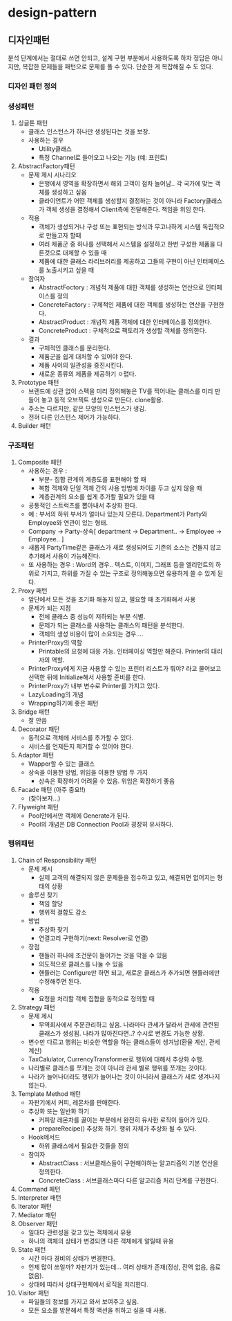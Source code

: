 # design-pattern
## 디자인패턴
분석 단계에서는 절대로 쓰면 안되고, 설계 구현 부분에서 사용하도록 하자
정답은 아니지만, 복잡한 문제들을 패턴으로 문제를 풀 수 있다.
단순한 게 복잡해질 수 도 있다.

### 디자인 패턴 정의
### 생성패턴

1. 싱글톤 패턴
    * 클래스 인스턴스가 하나만 생성된다는 것을 보장. 
    * 사용하는 경우
        * Utility클래스
        * 특정 Channel로 들어오고 나오는 기능 (예: 프린트)
2. AbstractFactory패턴
    * 문제 제시 시나리오
        * 은행에서 영역을 확장하면서 해외 고객이 점차 늘어남.. 각 국가에 맞는 객체를 생성하고 싶음
        * 클라이언트가 어떤 객체를 생성할지 결정하는 것이 아니라 Factory클래스가 객체 생성을 결정해서 Client측에 전달해준다. 책임을 위임 한다.
    * 적용
        * 객체가 생성되거나 구성 또는 표현되는 방식과 무고나하게 시스템 독립적으로 만들고자 할때
        * 여러 제품군 중 하나를 선택해서 시스템을 설정하고 한번 구성한 제품을 다른것으로 대체할 수 있을 때
        * 제품에 대한 클래스 라리브러리를 제공하고 그들의 구현이 아닌 인터페이스를 노출시키고 싶을 때
    * 참여자
        * AbstractFoctory : 개념적 제품에 대한 객체를 생성하는 연산으로 인터페이스를 정의
        * ConcreteFactory : 구체적인 제품에 대한 객체를 생성하는 연산을 구현한다.
        * AbstractProduct : 개념적 제품 객체에 대한 인터페이스를 정의한다.
        * ConcreteProduct : 구체적으로 팩토리가 생성할 객체를 정의한다.
    * 결과
        * 구체적인 클래스를 분리한다.
        * 제품군을 쉽게 대처할 수 있어야 한다.
        * 제품 사이의 일관성을 증진시킨다.
        * 새로운 종류의 제품을 제공하기 ㅇ렵다.
3. Prototype 패턴
      * 브랜드에 상관 없이 스펙을 미리 정의해놓은 TV를 찍어내는 클래스를 미리 만들어 놓고 동적 오브젝트 생성으로 만든다. clone활용.
      * 주소는 다르지만, 같은 모양의 인스턴스가 생김.
      * 전혀 다른 인스턴스 제어가 가능하다.
4. Builder 패턴

### 구조패턴

1. Composite 패턴
      - 사용하는 경우 : 
          - 부분- 집합 관계의 계층도를 표현해야 할 때
          - 복합 객체와 단일 객체 간의 사용 방법에 차이를 두고 싶지 않을 때
          - 계층관계의 요소를 쉽게 추가할 필요가 있을 때
      - 공통적인 스트럭츠를 뽑아내서 추상화 한다. 
      - 예 : 부서의 하위 부서가 얼마나 있는지 모른다. Department가 Party와 Employee와 연관이 있는 형태.
      - Company -> Party-상속[ department -> Department.. -> Employee -> Employee.. ]
      - 새롭게 PartyTime같은 클래스가 새로 생성되어도 기존의 소스는 건들지 않고 추가해서 사용이 가능해진다.
      - 또 사용하는 경우 : Word의 경우.. 텍스트, 이미지, 그래프 등을 엘리먼트의 하위로 가지고, 하위를 가질 수 있는 구조로 정의해놓으면 유용하게 쓸 수 있게 된다.
2. Proxy 패턴
      - 앞단에서 모든 것을 초기화 해놓지 않고, 필요할 때 초기화해서 사용
      - 문제가 되는 지점
           - 전체 클래스 중 성능이 저하되는 부분 식별.
           - 문제가 되는 클래스를 사용하는 클래스의 패턴을 분석한다. 
           - 객체의 생성 비용이 많이 소요되는 경우.... 
      - PrinterProxy의 역할
           - Printable의 요청에 대응 가능. 인터페이싱 역할만 해준다. Printer의 대리자의 역할.
      - PrinterProxy에게 지금 사용할 수 있는 프린터 리스트가 뭐야? 라고 물어보고 선택한 뒤에 Initialize해서 사용할 준비를 한다.
      - PrinterProxy가 내부 변수로 Printer를 가지고 있다.
      - LazyLoading의 개념
      - Wrapping하기에 좋은 패턴
3. Bridge 패턴
      - 잘 안씀
4. Decorator 패턴
      - 동적으로 객체에 서비스를 추가할 수 있다.
      - 서비스를 언제든지 제거할 수 있어야 한다.
5. Adaptor 패턴
      - Wapper할 수 있는 클래스
      - 상속을 이용한 방법, 위임을 이용한 방법 두 가지
           - 상속은 확장하기 어려울 수 있음. 위임은 확장하기 좋음
6. Facade 패턴 (아주 중요!!)
      - (찾아보자...)
7. Flyweight 패턴
      - Pool안에서만 객체에 Generate가 된다.
      - Pool의 개념은 DB Connection Pool과 굉장히 유사하다.


### 행위패턴
1. Chain of Responsibility 패턴
      - 문제 제시
         - 실제 고객의 해결되지 않은 문제들을 접수하고 있고, 해결되면 없어지는 형태의 상황
      - 솔루션 찾기
         - 책임 할당 
         - 행위적 결합도 감소
      - 방법
         - 추상화 찾기
         - 연결고리 구현하기(next: Resolver로 연결)
      - 장점
         - 핸들러 하나에 조건문이 들어가는 것을 막을 수 있음
         - 의도적으로 클래스를 나눌 수 있음
         - 핸들러는 Configure만 하면 되고, 새로운 클래스가 추가되면 핸들러에만 수정해주면 된다.
      - 적용
         - 요청을 처리할 객체 집합을 동적으로 정의할 때
2. Strategy 패턴
      - 문제 제시
         - 무역회사에서 주문관리하고 싶음. 나라마다 관세가 달라서 관세에 관련된 클래스가 생성됨. 나라가 많아진다면..? 수시로 변경도 가능한 상황.
      - 변수만 다르고 행위는 비슷한 역할을 하는 클래스들이 생겨남(환율 계산, 관세 계산)
      - TaxCalulator, CurrencyTransformer로 행위에 대해서 추상화 수행.
      - 나라별로 클래스를 쪼개는 것이 아니라 관세 별로 행위를 쪼개는 것이다.
      - 나라가 늘어나더라도 행위가 늘어나는 것이 아니라서 클래스가 새로 생겨나지 않는다.
3. Template Method 패턴
      - 자판기에서 커피, 레몬차를 판매한다.
      - 추상화 또는 일반화 하기
         - 커피랑 레몬차를 끓이는 부분에서 완전히 유사한 로직이 들어가 있다.
         - prepareRecipe() 추상화 하기. 행위 자체가 추상화 될 수 있다.
      - Hook메서드
         - 하위 클래스에서 필요한 것들을 정의
      - 참여자 
         - AbstractClass : 서브클래스들이 구현해야하는 알고리즘의 기본 연산을 정의한다.
         - ConcreteClass : 서브클래스마다 다른 알고리즘 처리 단계를 구현한다.
4. Command 패턴
5. Interpreter 패턴
6. Iterator 패턴
7. Mediator 패턴
8. Observer 패턴
      - 일대다 관련성을 갖고 있는 객체에서 유용
      - 하나의 객체의 상태가 변경되면 다른 객체에게 알릴때 유용
9. State 패턴
      - 시간 마다 경비의 상태가 변경한다.
      - 언제 많이 쓰일까? 자판기가 있는데... 여러 상태가 존재(정상, 잔액 없음, 음료 없음).
      - 상태에 따라서 상태구현체에서 로직을 처리한다.
10. Visitor 패턴
      - 파일들의 정보를 가지고 와서 보여주고 싶음.
      - 모든 요소를 방문해서 특정 액션을 취하고 싶을 때 사용.
